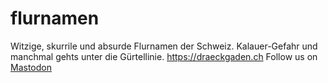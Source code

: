 # flurnamen

Witzige, skurrile und absurde Flurnamen der Schweiz. Kalauer-Gefahr und manchmal gehts unter die Gürtellinie. https://draeckgaden.ch
Follow us on [Mastodon](https://tooting.ch/@flurnamen)
